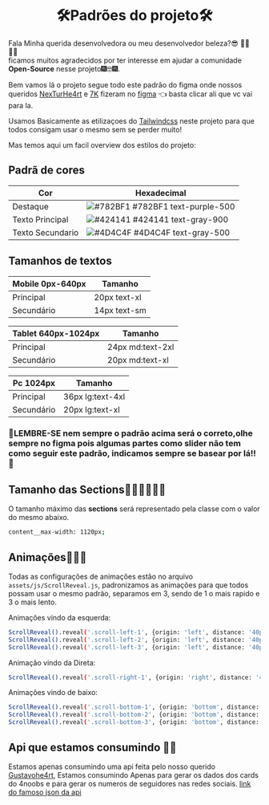 #
<h1 align="center"> 🛠Padrões do projeto🛠 </h1>

Fala Minha querida desenvolvedora ou meu desenvolvedor beleza?😎 👩‍💻 🧑‍💻<br> ficamos muitos agradecidos por ter interesse em ajudar a comunidade **Open-Source** nesse projeto🎆🤓🎆.

Bem vamos lá o projeto segue todo este padrão do figma onde nossos queridos [NexTurHe4rt](https://twitter.com/NexturHe4rt) e  [7K](https://twitter.com/setekpro) fizeram no [figma](https://www.figma.com/file/49ZMlS0hGlkOLssyboLg0P/He4rt-Devs?node-id=0%3A1) 👈 basta clicar ali que vc vai para la. <br>

Usamos Basicamente as etilizaçoes do [Tailwindcss](https://tailwindcss.com/) neste projeto para que todos consigam usar o mesmo sem se perder muito! <br>

Mas temos aqui um facil overview dos estilos do projeto:

## Padrã de cores

| Cor               | Hexadecimal                                                |   
| ----------------- | ---------------------------------------------------------------- |
| Destaque          | ![#782BF1](https://via.placeholder.com/10/782BF1?text=+) #782BF1 text-purple-500 |
| Texto Principal   | ![#424141](https://via.placeholder.com/10/424141?text=+) #424141 text-gray-900 |
| Texto Secundario  | ![#4D4C4F](https://via.placeholder.com/10/4D4C4F?text=+) #4D4C4F text-gray-500|

## Tamanhos de textos


| Mobile 0px-640px  | Tamanho     |   
| ----------------- | ----------- |
| Principal         | 20px text-xl|
| Secundário        | 14px text-sm|

| Tablet 640px-1024px| Tamanho        |   
| ----------------- | --------------- |
| Principal         | 24px md:text-2xl|
| Secundário        | 20px md:text-xl |

| Pc 1024px         | Tamanho         |   
| ----------------- | --------------- |
| Principal         | 36px lg:text-4xl|
| Secundário        | 20px lg:text-xl |

### 🚧LEMBRE-SE nem sempre o padrão acima será o correto,olhe sempre no figma pois algumas partes como slider não tem como seguir este padrão, indicamos sempre se basear por lá!!🚧

## Tamanho das Sections👷🏻‍♂️👷🏻‍♀️
O tamanho máximo das **sections** será representado pela classe com o valor do mesmo abaixo.

```bash
content__max-width: 1120px;
```

## Animações🤹🏼‍♀️ 

Todas as configurações de animações estão no arquivo `assets/js/ScrollReveal.js`, padronizamos as animações para que todos possam usar o mesmo padrão, separamos em 3, sendo de 1 o mais rapido e 3 o mais lento.

Animações vindo da esquerda:
```bash
ScrollReveal().reveal('.scroll-left-1', {origin: 'left', distance: '40px', duration: 1000, delay: 500 });
ScrollReveal().reveal('.scroll-left-2', {origin: 'left', distance: '40px', duration: 1000, delay: 800 });
ScrollReveal().reveal('.scroll-left-3', {origin: 'left', distance: '40px', duration: 1000, delay: 1000 });
```

Animação vindo da Direta:
```bash
ScrollReveal().reveal('.scroll-right-1', {origin: 'right', distance: '40px', duration: 1000, delay: 500 });
```
Animações vindo de baixo:
```bash
ScrollReveal().reveal('.scroll-bottom-1', {origin: 'bottom', distance: '40px', duration: 1000, delay: 500 });
ScrollReveal().reveal('.scroll-bottom-2', {origin: 'bottom', distance: '40px', duration: 1000, delay: 800 });
ScrollReveal().reveal('.scroll-bottom-3', {origin: 'bottom', distance: '40px', duration: 1000, delay: 1000 });
```

## Api que estamos consumindo  🧙🏽

Estamos apenas consumindo uma api feita pelo nosso querido [Gustavohe4rt](https://twitter.com/kjkGustavo), Estamos consumindo Apenas para gerar os dados dos cards do 4noobs e para gerar os numeros de seguidores nas redes sociais.
[link do famoso json da api](
https://raw.githubusercontent.com/he4rt/4noobs/master/.github/config.json)